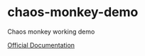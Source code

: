 # chaos-monkey-demo
Chaos monkey working demo

[Official Documentation](https://netflix.github.io/chaosmonkey/)
